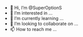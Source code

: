 - 👋 Hi, I’m @SuperOptionS
- 👀 I’m interested in ...
- 🌱 I’m currently learning ...
- 💞️ I’m looking to collaborate on ...
- 📫 How to reach me ...

<!---
SuperOptionS/SuperOptionS is a ✨ special ✨ repository because its `README.md` (this file) appears on your GitHub profile.
You can click the Preview link to take a look at your changes.
--->
